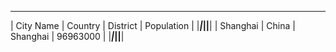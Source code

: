  _____________________________________________ 
| City Name | Country | District | Population |
|___________|_________|__________|____________|
|  Shanghai |   China | Shanghai |   96963000 |
|___________|_________|__________|____________|